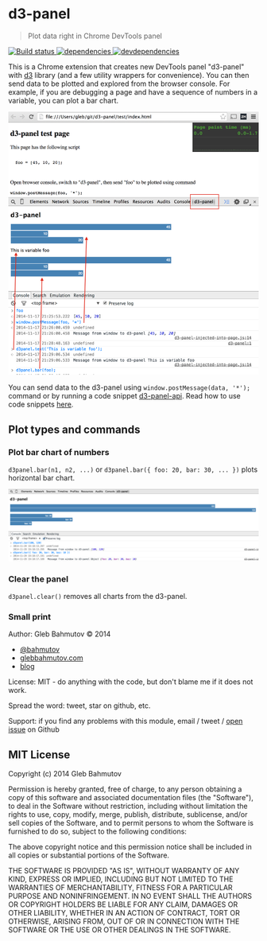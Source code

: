 # d3-panel

> Plot data right in Chrome DevTools panel

[![Build status][d3-panel-ci-image] ][d3-panel-ci-url]
[![dependencies][d3-panel-dependencies-image] ][d3-panel-dependencies-url]
[![devdependencies][d3-panel-devdependencies-image] ][d3-panel-devdependencies-url]

This is a Chrome extension that creates new DevTools panel "d3-panel" with [d3][d3]
library (and a few utility wrappers for convenience). You can then send data to be plotted
and explored from the browser console. For example, if you are debugging a page and have a sequence
of numbers in a variable, you can plot a bar chart.

![d3-panel][d3 panel screenshot]

You can send data to the d3-panel using `window.postMessage(data, '*');` command or by running
a code snippet [d3-panel-api][d3-panel code snippet]. Read how to use code snippets [here][code snippets].

## Plot types and commands

### Plot bar chart of numbers

`d3panel.bar(n1, n2, ...)` or `d3panel.bar({ foo: 20, bar: 30, ... })` plots horizontal bar chart.

![bar chart](images/bar-chart.png)

### Clear the panel

`d3panel.clear()` removes all charts from the d3-panel.

### Small print

Author: Gleb Bahmutov &copy; 2014

* [@bahmutov](https://twitter.com/bahmutov)
* [glebbahmutov.com](http://glebbahmutov.com)
* [blog](http://bahmutov.calepin.co/)

License: MIT - do anything with the code, but don't blame me if it does not work.

Spread the word: tweet, star on github, etc.

Support: if you find any problems with this module, email / tweet /
[open issue](https://github.com/bahmutov/d3-panel/issues) on Github

## MIT License

Copyright (c) 2014 Gleb Bahmutov

Permission is hereby granted, free of charge, to any person
obtaining a copy of this software and associated documentation
files (the "Software"), to deal in the Software without
restriction, including without limitation the rights to use,
copy, modify, merge, publish, distribute, sublicense, and/or sell
copies of the Software, and to permit persons to whom the
Software is furnished to do so, subject to the following
conditions:

The above copyright notice and this permission notice shall be
included in all copies or substantial portions of the Software.

THE SOFTWARE IS PROVIDED "AS IS", WITHOUT WARRANTY OF ANY KIND,
EXPRESS OR IMPLIED, INCLUDING BUT NOT LIMITED TO THE WARRANTIES
OF MERCHANTABILITY, FITNESS FOR A PARTICULAR PURPOSE AND
NONINFRINGEMENT. IN NO EVENT SHALL THE AUTHORS OR COPYRIGHT
HOLDERS BE LIABLE FOR ANY CLAIM, DAMAGES OR OTHER LIABILITY,
WHETHER IN AN ACTION OF CONTRACT, TORT OR OTHERWISE, ARISING
FROM, OUT OF OR IN CONNECTION WITH THE SOFTWARE OR THE USE OR
OTHER DEALINGS IN THE SOFTWARE.

[d3-panel-ci-image]: https://travis-ci.org/bahmutov/d3-panel.png?branch=master
[d3-panel-ci-url]: https://travis-ci.org/bahmutov/d3-panel
[d3-panel-dependencies-image]: https://david-dm.org/bahmutov/d3-panel.png
[d3-panel-dependencies-url]: https://david-dm.org/bahmutov/d3-panel
[d3-panel-devdependencies-image]: https://david-dm.org/bahmutov/d3-panel/dev-status.png
[d3-panel-devdependencies-url]: https://david-dm.org/bahmutov/d3-panel#info=devDependencies
[d3]: http://d3js.org/
[d3 panel screenshot]: d3-panel.png
[d3-panel code snippet]: src/d3-panel-api-code-snippet.js
[code snippets]: http://bahmutov.calepin.co/chrome-devtools-code-snippets.html
